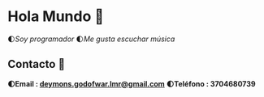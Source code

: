 # Hola Mundo 👋
🌓*Soy programador*
🌓*Me gusta escuchar música*
## Contacto 🤠
**🌓Email : deymons.godofwar.lmr@gmail.com**
**🌓Teléfono : 3704680739**


<!--
**Elekasal/Elekasal** is a ✨ _special_ ✨ repository because its `README.md` (this file) appears on your GitHub profile.

Here are some ideas to get you started:

- 🔭 I’m currently working on ...
- 🌱 I’m currently learning ...
- 👯 I’m looking to collaborate on ...
- 🤔 I’m looking for help with ...
- 💬 Ask me about ...
- 📫 How to reach me: ...
- 😄 Pronouns: ...
- ⚡ Fun fact: ...
-->
